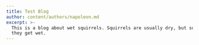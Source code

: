 ```yaml
---
title: Test Blog
author: content/authors/napoleon.md
excerpt: >-
  This is a blog about wet squirrels. Squirrels are usually dry, but sometimes
  they get wet.
---
```



